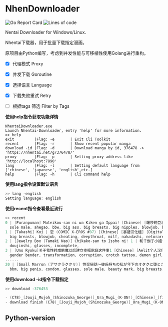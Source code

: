 # NhenDownloader

![Go Report Card](https://goreportcard.com/badge/github.com/tianyagk/NhenDownloader) ![Lines of code](https://img.shields.io/tokei/lines/github/tianyagk/NhenDownloader)    


Nentai Downloader for Windows/Linux.

Nhentai下载器，用于批量下载指定漫画。

原项目由Python编写，考虑到并发性能与可移植性使用Golang进行重构。


- [X] 代理模式  Proxy
- [X] 并发下载  Goroutine
- [X] 选择语言  Language
- [X] 下载失败重试  Retry
- [ ] 根据tags 筛选  Filter by Tags



**使用help指令获取功能详情**

```shell
NhentaiDownloader.exe
Launch Nhentai-Downloader, entry 'help' for more information.
>> help
exit    	 |Flag: -e       | Exit Cli Toolkit
recent   	 |Flag: -r       | Show recent popular manga
download -id |Flag: -d       | Download manga by id, 376478 -> 'https://nhentai.net/g/376478/'
proxy 	     |Flag: -p       | Setting proxy address like 'http://localhost:7890'
lang     	 |Flag: -l       | Setting default language from ['chinese', 'japanese', 'english',etc.]
help     	 |Flag: -h       | Cli command help
```

**使用lang指令设置默认语言**

```go
>> lang -english
Setting language: english
```

**使用recent指令查看最近流行**

```go
>> recent
0 | [Puranpuman] Muteikou-san ni wa Kiken ga Ippai! [Chinese] [羅莎莉亞漢化] [Digital] |
  sole male, ahegao, bbw, big ass, big breasts, big nipples, blowjob, blowjob face, collar, exhibitionism, hair buns, hotpants, huge breasts, milf, sole female, sweating, mosaic censorship,
1 | [Takashi] Koi | 恋 (COMIC X-EROS #87) [Chinese] [暴碧汉化组] [Digital] |
  big breasts, blowjob, cheating, deepthroat, milf, nakadashi, netorare, rape, sole female, group,
2 | [Jewelry Box (Tamaki Nao)] Chikako-san to Issho ni! 1 | 和千伽子小姐一起! 1 [Chinese] [橄榄汉化组] [Incomplete] |
  doujinshi, glasses, incomplete,
3 | [Uno Ryoku]关于我性转成魅魔以后建立幸福家庭这件事1 [Chinese] [Aelit个人汉化] |
  gender bender, transformation, corruption, crotch tattoo, demon girl, horns, lolicon, monster girl, tail,
......
20 | [Small Marron (アサクラククリ)] 性交秘話〜彼氏持ちの私が年下のオタクに堕とされるまで〜[Chinese]【枫原万叶汉化】 |
  bbm, big penis, condom, glasses, sole male, beauty mark, big breasts,
```

**使用download -id指令下载指定**

```go
>> download -376453

- (C78)_[Jouji_Mujoh_(Shinozuka_George)]_Ura_Mugi_(K-ON!)_[Chinese]_[final個人漢化]_[Decensored]  in download queue.
- download finish (C78)_[Jouji_Mujoh_(Shinozuka_George)]_Ura_Mugi_(K-ON!)_[Chinese]_[final個人漢化]_[Decensored] .
```



## Python-version


